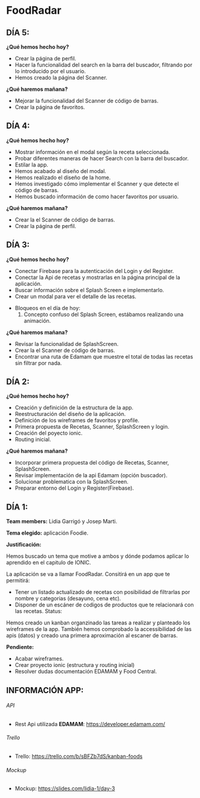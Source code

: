 # FoodRadar

## DÍA 5:

**¿Qué hemos hecho hoy?**
* Crear la página de perfil.
* Hacer la funcionalidad del search en la barra del buscador, filtrando por lo introducido por el usuario.
* Hemos creado la página del Scanner. 

**¿Qué haremos mañana?**
* Mejorar la funcionalidad del Scanner de código de barras. 
* Crear la página de favoritos.

## DÍA 4:

**¿Qué hemos hecho hoy?**
* Mostrar información en el modal según la receta seleccionada.
* Probar diferentes maneras de hacer Search con la barra del buscador. 
* Estilar la app. 
* Hemos acabado al diseño del modal.
* Hemos realizado el diseño de la home. 
* Hemos investigado cómo implementar el Scanner y que detecte el código de barras. 
* Hemos buscado información de como hacer favoritos por usuario.

**¿Qué haremos mañana?**
* Crear la el Scanner de código de barras. 
* Crear la página de perfil.

## DÍA 3:

**¿Qué hemos hecho hoy?**
* Conectar Firebase para la autenticación del Login y del Register.
* Conectar la Api de recetas y mostrarlas en la página principal de la aplicación.
* Buscar información sobre el Splash Screen e implementarlo. 
* Crear un modal para ver el detalle de las recetas.
- Bloqueos en el día de hoy:
    1. Concepto confuso del Splash Screen, estábamos realizando una animación.

**¿Qué haremos mañana?**
* Revisar la funcionalidad de SplashScreen.
* Crear la el Scanner de código de barras. 
* Encontrar una ruta de Edamam que muestre el total de todas las recetas sin filtrar por nada.

## DÍA 2:

**¿Qué hemos hecho hoy?**
* Creación y definición de la estructura de la app.
* Reestructuración del diseño de la aplicación.
* Definición de los wireframes de favoritos y profile.
* Primera propuesta de Recetas, Scanner, SplashScreen y login.
* Creación del poyecto ionic.
* Routing inicial.

**¿Qué haremos mañana?**
* Incorporar primera propuesta del código de Recetas, Scanner, SplashScreen.
* Revisar implementación de la api Edamam (opción buscador).
* Solucionar problematica con la SplashScreen.
* Preparar entorno del Login y Register(Firebase).

## DÍA 1:

**Team members:** Lidia Garrigó y Josep Marti.

**Tema elegido:** aplicación Foodie.

**Justificación:**

Hemos buscado un tema que motive a ambos y dónde podamos aplicar lo aprendido en el capitulo de IONIC.

La aplicación se va a llamar FoodRadar. Consitirá en un app que te permitirá:

* Tener un listado actualizado de recetas con posibilidad de filtrarlas por nombre y categorias (desayuno, cena etc).
* Disponer de un escáner de codigos de productos que te relacionará con las recetas.
Status:

Hemos creado un kanban organzinado las tareas a realizar y planteado los wireframes de la app. También hemos comprobado la accessibilidad de las apis (datos) y creado una primera aproximación al escaner de barras.

**Pendiente:**

* Acabar wireframes.
* Crear proyecto ionic (estructura y routing inicial)
* Resolver dudas documentación EDAMAM y Food Central.

## INFORMACIÓN APP:

###### API
* Rest Api utilizada **EDAMAM**: https://developer.edamam.com/

###### Trello
* Trello: https://trello.com/b/sBFZb7dS/kanban-foods

###### Mockup
* Mockup: https://slides.com/lidia-1/day-3